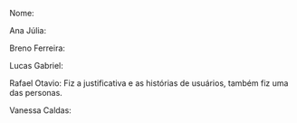 Nome:

Ana Júlia:

Breno Ferreira:

Lucas Gabriel:

Rafael Otavio:
Fiz a justificativa e as histórias de usuários, também fiz uma das personas.

Vanessa Caldas:
